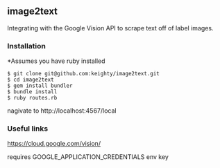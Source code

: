 ## image2text

Integrating with the Google Vision API to scrape text off of label images.

### Installation

\*Assumes you have ruby installed

```
$ git clone git@github.com:keighty/image2text.git
$ cd image2text
$ gem install bundler
$ bundle install
$ ruby routes.rb
```

nagivate to http://localhost:4567/local

### Useful links

https://cloud.google.com/vision/

requires GOOGLE_APPLICATION_CREDENTIALS env key
